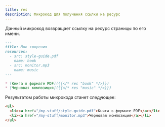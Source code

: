 ```yaml
---
title: res
description: Микрокод для получения ссылки на ресурс
---
```

Данный микрокод возвращает ссылку на ресурс страницы по его имени.

```markdown
---
title: Мои творения
resources:
  - src: style-guide.pdf
    name: book
  - src: monitor.mp3
    name: music
---

* [Книга в формате PDF]({{</* res "book" */>}})
* [Черновая композиция]({{</* res "music" */>}})
```

Результатом работы микрокода станет следующее:

```html
<ul>
  <li><a href="/my-stuff/style-guide.pdf">Книга в формате PDF</a></li>
  <li><a href="/my-stuff/monitor.mp3">Черновая композиция</a></li>
</ul>
```
